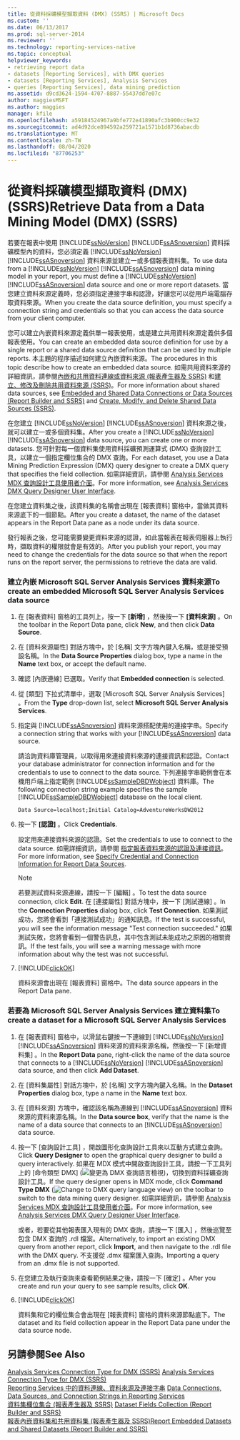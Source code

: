 ```yaml
---
title: 從資料採礦模型擷取資料 (DMX) (SSRS) | Microsoft Docs
ms.custom: ''
ms.date: 06/13/2017
ms.prod: sql-server-2014
ms.reviewer: ''
ms.technology: reporting-services-native
ms.topic: conceptual
helpviewer_keywords:
- retrieving report data
- datasets [Reporting Services], with DMX queries
- datasets [Reporting Services], Analysis Services
- queries [Reporting Services], data mining prediction
ms.assetid: d9cd3624-1594-4707-8887-55437dd7e07c
author: maggiesMSFT
ms.author: maggies
manager: kfile
ms.openlocfilehash: a59184524967a9bfe772e41890afc3b900cc9e32
ms.sourcegitcommit: ad4d92dce894592a259721a1571b1d8736abacdb
ms.translationtype: MT
ms.contentlocale: zh-TW
ms.lasthandoff: 08/04/2020
ms.locfileid: "87706253"
---
```

# <a name="retrieve-data-from-a-data-mining-model-dmx-ssrs"></a><span data-ttu-id="2c549-102">從資料採礦模型擷取資料 (DMX) (SSRS)</span><span class="sxs-lookup"><span data-stu-id="2c549-102">Retrieve Data from a Data Mining Model (DMX) (SSRS)</span></span>
  <span data-ttu-id="2c549-103">若要在報表中使用 [!INCLUDE[ssNoVersion](../../../includes/ssnoversion-md.md)] [!INCLUDE[ssASnoversion](../../../includes/ssasnoversion-md.md)] 資料採礦模型內的資料，您必須定義 [!INCLUDE[ssNoVersion](../../../includes/ssnoversion-md.md)] [!INCLUDE[ssASnoversion](../../../includes/ssasnoversion-md.md)] 資料來源並建立一或多個報表資料集。</span><span class="sxs-lookup"><span data-stu-id="2c549-103">To use data from a [!INCLUDE[ssNoVersion](../../../includes/ssnoversion-md.md)] [!INCLUDE[ssASnoversion](../../../includes/ssasnoversion-md.md)] data mining model in your report, you must define a [!INCLUDE[ssNoVersion](../../../includes/ssnoversion-md.md)] [!INCLUDE[ssASnoversion](../../../includes/ssasnoversion-md.md)] data source and one or more report datasets.</span></span> <span data-ttu-id="2c549-104">當您建立資料來源定義時，您必須指定連接字串和認證，好讓您可以從用戶端電腦存取資料來源。</span><span class="sxs-lookup"><span data-stu-id="2c549-104">When you create the data source definition, you must specify a connection string and credentials so that you can access the data source from your client computer.</span></span>  
  
 <span data-ttu-id="2c549-105">您可以建立內嵌資料來源定義供單一報表使用，或是建立共用資料來源定義供多個報表使用。</span><span class="sxs-lookup"><span data-stu-id="2c549-105">You can create an embedded data source definition for use by a single report or a shared data source definition that can be used by multiple reports.</span></span> <span data-ttu-id="2c549-106">本主題的程序描述如何建立內嵌資料來源。</span><span class="sxs-lookup"><span data-stu-id="2c549-106">The procedures in this topic describe how to create an embedded data source.</span></span> <span data-ttu-id="2c549-107">如需共用資料來源的詳細資訊，請參閱[內嵌和共用資料連線或資料來源 &#40;報表產生器及 SSRS&#41;](../embedded-and-shared-data-connections-or-data-sources-report-builder-and-ssrs.md) 和[建立、修改及刪除共用資料來源 &#40;SSRS&#41;](create-modify-and-delete-shared-data-sources-ssrs.md)。</span><span class="sxs-lookup"><span data-stu-id="2c549-107">For more information about shared data sources, see [Embedded and Shared Data Connections or Data Sources &#40;Report Builder and SSRS&#41;](../embedded-and-shared-data-connections-or-data-sources-report-builder-and-ssrs.md) and [Create, Modify, and Delete Shared Data Sources &#40;SSRS&#41;](create-modify-and-delete-shared-data-sources-ssrs.md).</span></span>  
  
 <span data-ttu-id="2c549-108">在您建立 [!INCLUDE[ssNoVersion](../../../includes/ssnoversion-md.md)] [!INCLUDE[ssASnoversion](../../../includes/ssasnoversion-md.md)] 資料來源之後，就可以建立一或多個資料集。</span><span class="sxs-lookup"><span data-stu-id="2c549-108">After you create a [!INCLUDE[ssNoVersion](../../../includes/ssnoversion-md.md)] [!INCLUDE[ssASnoversion](../../../includes/ssasnoversion-md.md)] data source, you can create one or more datasets.</span></span> <span data-ttu-id="2c549-109">您可針對每一個資料集使用資料採礦預測運算式 (DMX) 查詢設計工具，以建立一個指定欄位集合的 DMX 查詢。</span><span class="sxs-lookup"><span data-stu-id="2c549-109">For each dataset, you use a Data Mining Prediction Expression (DMX) query designer to create a DMX query that specifies the field collection.</span></span> <span data-ttu-id="2c549-110">如需詳細資訊，請參閱 [Analysis Services MDX 查詢設計工具使用者介面](analysis-services-dmx-query-designer-user-interface.md)。</span><span class="sxs-lookup"><span data-stu-id="2c549-110">For more information, see [Analysis Services DMX Query Designer User Interface](analysis-services-dmx-query-designer-user-interface.md).</span></span>  
  
 <span data-ttu-id="2c549-111">在您建立資料集之後，該資料集的名稱會出現在 [報表資料] 窗格中，當做其資料來源底下的一個節點。</span><span class="sxs-lookup"><span data-stu-id="2c549-111">After you create a dataset, the name of the dataset appears in the Report Data pane as a node under its data source.</span></span>  
  
 <span data-ttu-id="2c549-112">發行報表之後，您可能需要變更資料來源的認證，如此當報表在報表伺服器上執行時，擷取資料的權限就會是有效的。</span><span class="sxs-lookup"><span data-stu-id="2c549-112">After you publish your report, you may need to change the credentials for the data source so that when the report runs on the report server, the permissions to retrieve the data are valid.</span></span>  
  
### <a name="to-create-an-embedded-microsoft-sql-server-analysis-services-data-source"></a><span data-ttu-id="2c549-113">建立內嵌 Microsoft SQL Server Analysis Services 資料來源</span><span class="sxs-lookup"><span data-stu-id="2c549-113">To create an embedded Microsoft SQL Server Analysis Services data source</span></span>  
  
1.  <span data-ttu-id="2c549-114">在 [報表資料] 窗格的工具列上，按一下 **[新增]** ，然後按一下 **[資料來源]** 。</span><span class="sxs-lookup"><span data-stu-id="2c549-114">On the toolbar in the Report Data pane, click **New**, and then click **Data Source**.</span></span>  
  
2.  <span data-ttu-id="2c549-115">在 [資料來源屬性]  對話方塊中，於 [名稱]  文字方塊內鍵入名稱，或是接受預設名稱。</span><span class="sxs-lookup"><span data-stu-id="2c549-115">In the **Data Source Properties** dialog box, type a name in the **Name** text box, or accept the default name.</span></span>  
  
3.  <span data-ttu-id="2c549-116">確認 [內嵌連線]  已選取。</span><span class="sxs-lookup"><span data-stu-id="2c549-116">Verify that **Embedded connection** is selected.</span></span>  
  
4.  <span data-ttu-id="2c549-117">從 [類型]  下拉式清單中，選取 [Microsoft SQL Server Analysis Services]  。</span><span class="sxs-lookup"><span data-stu-id="2c549-117">From the **Type** drop-down list, select **Microsoft SQL Server Analysis Services**.</span></span>  
  
5.  <span data-ttu-id="2c549-118">指定與 [!INCLUDE[ssASnoversion](../../../includes/ssasnoversion-md.md)] 資料來源搭配使用的連接字串。</span><span class="sxs-lookup"><span data-stu-id="2c549-118">Specify a connection string that works with your [!INCLUDE[ssASnoversion](../../../includes/ssasnoversion-md.md)] data source.</span></span>  
  
     <span data-ttu-id="2c549-119">請洽詢資料庫管理員，以取得用來連接資料來源的連接資訊和認證。</span><span class="sxs-lookup"><span data-stu-id="2c549-119">Contact your database administrator for connection information and for the credentials to use to connect to the data source.</span></span> <span data-ttu-id="2c549-120">下列連接字串範例會在本機用戶端上指定範例 [!INCLUDE[ssSampleDBDWobject](../../includes/sssampledbdwobject-md.md)] 資料庫。</span><span class="sxs-lookup"><span data-stu-id="2c549-120">The following connection string example specifies the sample [!INCLUDE[ssSampleDBDWobject](../../includes/sssampledbdwobject-md.md)] database on the local client.</span></span>  
  
    ```  
    Data Source=localhost;Initial Catalog=AdventureWorksDW2012  
    ```  
  
6.  <span data-ttu-id="2c549-121">按一下 **[認證]** 。</span><span class="sxs-lookup"><span data-stu-id="2c549-121">Click **Credentials**.</span></span>  
  
     <span data-ttu-id="2c549-122">設定用來連接資料來源的認證。</span><span class="sxs-lookup"><span data-stu-id="2c549-122">Set the credentials to use to connect to the data source.</span></span> <span data-ttu-id="2c549-123">如需詳細資訊，請參閱 [指定報表資料來源的認證及連接資訊](../../integration-services/connection-manager/data-sources.md)。</span><span class="sxs-lookup"><span data-stu-id="2c549-123">For more information, see [Specify Credential and Connection Information for Report Data Sources](../../integration-services/connection-manager/data-sources.md).</span></span>  
  
    > [!NOTE]  
    >  <span data-ttu-id="2c549-124">若要測試資料來源連線，請按一下 [編輯]  。</span><span class="sxs-lookup"><span data-stu-id="2c549-124">To test the data source connection, click **Edit**.</span></span> <span data-ttu-id="2c549-125">在 [連接屬性]  對話方塊中，按一下 [測試連線]  。</span><span class="sxs-lookup"><span data-stu-id="2c549-125">In the **Connection Properties** dialog box, click **Test Connection**.</span></span> <span data-ttu-id="2c549-126">如果測試成功，您將會看到「連接測試成功」的通知訊息。</span><span class="sxs-lookup"><span data-stu-id="2c549-126">If the test is successful, you will see the information message "Test connection succeeded."</span></span> <span data-ttu-id="2c549-127">如果測試失敗，您將會看到一個警告訊息，其中包含測試未能成功之原因的相關資訊。</span><span class="sxs-lookup"><span data-stu-id="2c549-127">If the test fails, you will see a warning message with more information about why the test was not successful.</span></span>  
  
7.  [!INCLUDE[clickOK](../../../includes/clickok-md.md)]  
  
     <span data-ttu-id="2c549-128">資料來源會出現在 [報表資料] 窗格中。</span><span class="sxs-lookup"><span data-stu-id="2c549-128">The data source appears in the Report Data pane.</span></span>  
  
### <a name="to-create-a-dataset-for-a-microsoft-sql-server-analysis-services"></a><span data-ttu-id="2c549-129">若要為 Microsoft SQL Server Analysis Services 建立資料集</span><span class="sxs-lookup"><span data-stu-id="2c549-129">To create a dataset for a Microsoft SQL Server Analysis Services</span></span>  
  
1.  <span data-ttu-id="2c549-130">在 [報表資料]  窗格中，以滑鼠右鍵按一下連線到 [!INCLUDE[ssNoVersion](../../../includes/ssnoversion-md.md)] [!INCLUDE[ssASnoversion](../../../includes/ssasnoversion-md.md)] 資料來源的資料來源名稱，然後按一下 [新增資料集]  。</span><span class="sxs-lookup"><span data-stu-id="2c549-130">In the **Report Data** pane, right-click the name of the data source that connects to a [!INCLUDE[ssNoVersion](../../../includes/ssnoversion-md.md)] [!INCLUDE[ssASnoversion](../../../includes/ssasnoversion-md.md)] data source, and then click **Add Dataset**.</span></span>  
  
2.  <span data-ttu-id="2c549-131">在 [資料集屬性]  對話方塊中，於 [名稱]  文字方塊內鍵入名稱。</span><span class="sxs-lookup"><span data-stu-id="2c549-131">In the **Dataset Properties** dialog box, type a name in the **Name** text box.</span></span>  
  
3.  <span data-ttu-id="2c549-132">在 [資料來源]  方塊中，確認該名稱為連線到 [!INCLUDE[ssASnoversion](../../../includes/ssasnoversion-md.md)] 資料來源的資料來源名稱。</span><span class="sxs-lookup"><span data-stu-id="2c549-132">In the **Data source box**, verify that the name is the name of a data source that connects to an [!INCLUDE[ssASnoversion](../../../includes/ssasnoversion-md.md)] data source.</span></span>  
  
4.  <span data-ttu-id="2c549-133">按一下 [查詢設計工具]  ，開啟圖形化查詢設計工具來以互動方式建立查詢。</span><span class="sxs-lookup"><span data-stu-id="2c549-133">Click **Query Designer** to open the graphical query designer to build a query interactively.</span></span> <span data-ttu-id="2c549-134">如果在 MDX 模式中開啟查詢設計工具，請按一下工具列上的 [命令類型 DMX]  (![變更為 DMX 查詢語言檢視](../media/rsqdicon-commandtypedmx.gif "變更為 DMX 查詢語言檢視"))，切換到資料採礦查詢設計工具。</span><span class="sxs-lookup"><span data-stu-id="2c549-134">If the query designer opens in MDX mode, click **Command Type DMX** (![Change to DMX query language view](../media/rsqdicon-commandtypedmx.gif "Change to DMX query language view")) on the toolbar to switch to the data mining query designer.</span></span> <span data-ttu-id="2c549-135">如需詳細資訊，請參閱 [Analysis Services MDX 查詢設計工具使用者介面](analysis-services-dmx-query-designer-user-interface.md)。</span><span class="sxs-lookup"><span data-stu-id="2c549-135">For more information, see [Analysis Services DMX Query Designer User Interface](analysis-services-dmx-query-designer-user-interface.md).</span></span>  
  
     <span data-ttu-id="2c549-136">或者，若要從其他報表匯入現有的 DMX 查詢，請按一下 [匯入]  ，然後巡覽至包含 DMX 查詢的 .rdl 檔案。</span><span class="sxs-lookup"><span data-stu-id="2c549-136">Alternatively, to import an existing DMX query from another report, click **Import**, and then navigate to the .rdl file with the DMX query.</span></span> <span data-ttu-id="2c549-137">不支援從 .dmx 檔案匯入查詢。</span><span class="sxs-lookup"><span data-stu-id="2c549-137">Importing a query from an .dmx file is not supported.</span></span>  
  
5.  <span data-ttu-id="2c549-138">在您建立及執行查詢來查看範例結果之後，請按一下 [確定]  。</span><span class="sxs-lookup"><span data-stu-id="2c549-138">After you create and run your query to see sample results, click **OK**.</span></span>  
  
6.  [!INCLUDE[clickOK](../../../includes/clickok-md.md)]  
  
     <span data-ttu-id="2c549-139">資料集和它的欄位集合會出現在 [報表資料] 窗格的資料來源節點底下。</span><span class="sxs-lookup"><span data-stu-id="2c549-139">The dataset and its field collection appear in the Report Data pane under the data source node.</span></span>  
  
## <a name="see-also"></a><span data-ttu-id="2c549-140">另請參閱</span><span class="sxs-lookup"><span data-stu-id="2c549-140">See Also</span></span>  
 <span data-ttu-id="2c549-141">[Analysis Services Connection Type for DMX &#40;SSRS&#41;](analysis-services-connection-type-for-dmx-ssrs.md) </span><span class="sxs-lookup"><span data-stu-id="2c549-141">[Analysis Services Connection Type for DMX &#40;SSRS&#41;](analysis-services-connection-type-for-dmx-ssrs.md) </span></span>  
 <span data-ttu-id="2c549-142">[Reporting Services 中的資料連線、資料來源及連接字串](../data-connections-data-sources-and-connection-strings-in-reporting-services.md) </span><span class="sxs-lookup"><span data-stu-id="2c549-142">[Data Connections, Data Sources, and Connection Strings in Reporting Services](../data-connections-data-sources-and-connection-strings-in-reporting-services.md) </span></span>  
 <span data-ttu-id="2c549-143">[資料集欄位集合 &#40;報表產生器及 SSRS&#41;](dataset-fields-collection-report-builder-and-ssrs.md) </span><span class="sxs-lookup"><span data-stu-id="2c549-143">[Dataset Fields Collection &#40;Report Builder and SSRS&#41;](dataset-fields-collection-report-builder-and-ssrs.md) </span></span>  
 [<span data-ttu-id="2c549-144">報表內嵌資料集和共用資料集 &#40;報表產生器及 SSRS&#41;</span><span class="sxs-lookup"><span data-stu-id="2c549-144">Report Embedded Datasets and Shared Datasets &#40;Report Builder and SSRS&#41;</span></span>](report-embedded-datasets-and-shared-datasets-report-builder-and-ssrs.md)  
  
  
